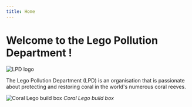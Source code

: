 ```yaml
---
title: Home
---
```


# Welcome to the Lego Pollution Department !

![LPD logo](https://th.bing.com/th/id/OIP.Lo_yo3w0xTm-atwZZI1FXwHaFj?rs=1&pid=ImgDetMain)

The Lego Pollution Department (LPD) is an organisation that is passionate about protecting and restoring coral in the world's numerous coral reeves. 

![Coral Lego build box](https://github.com/user-attachments/assets/0df66e87-d5e4-4195-8e3b-429ab70a0901)
*Coral Lego build box*
